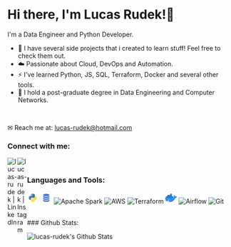 # Hi there, I'm Lucas Rudek!👋

I'm a Data Engineer and Python Developer.

- 🔭 I have several side projects that i created to learn stuff! Feel free to check them out.
- ☁️ Passionate about Cloud, DevOps and Automation.
- ⚡ I've learned Python, JS, SQL, Terraform, Docker and several other tools.
- 💪 I hold a post-graduate degree in Data Engineering and Computer Networks.

<br/>

✉ Reach me at: lucas-rudek@hotmail.com


### Connect with me:

<img align="left" alt="lucas-rudek | LinkedIn" width="22px" src="https://cdn.jsdelivr.net/npm/simple-icons@v3/icons/linkedin.svg" />
<img align="left" alt="lucas-rudek | Instagram" width="22px" src="https://cdn.jsdelivr.net/npm/simple-icons@v3/icons/instagram.svg" />

<br/>

### Languages and Tools:

<p align="left">
  <img alt="Python" width="26px" src="https://raw.githubusercontent.com/github/explore/78df643247d429f6cc873026c0622819ad797942/topics/python/python.png"/>
  <img alt="SQL" width="26px" src="https://raw.githubusercontent.com/github/explore/80688e429a7d4ef2fca1e82350fe8e3517d3494d/topics/sql/sql.png"/>
  <img title="Apache Spark" alt="Apache Spark" width="26px" src="https://raw.githubusercontent.com/Thomas-George-T/Thomas-George-T/master/assets/apache_spark.svg"/>
  <img title="AWS" alt="AWS" width="26px" src="https://raw.githubusercontent.com/Thomas-George-T/Thomas-George-T/master/assets/aws.svg"/>
  <img title="Terraform" alt="Terraform" width="26px" src="https://www.svgrepo.com/show/354447/terraform-icon.svg"/>
  <img title="Docker" alt="Docker" width="26px" src="https://raw.githubusercontent.com/github/explore/a4ba4662de82e90f5f9b28aa37536cf00f4e50bb/topics/docker-image/docker-image.png"/>
  <img title="Airflow" alt="Airflow" width="26px" src="https://avatars.githubusercontent.com/u/33643075?s=280&v=4"/>
  <img title="Git" alt="Git" width="26px" src="https://upload.wikimedia.org/wikipedia/commons/thumb/3/3f/Git_icon.svg/2048px-Git_icon.svg.png"/>
</p>

<br/>
### Github Stats:
<p align="left">
  <img alt="lucas-rudek's Github Stats" src="https://github-readme-stats.vercel.app/api?username=lucas-rudek&show_icons=true&theme=dracula&hide_border=false&include_all_commits=true&count_private=true" />
</p>

